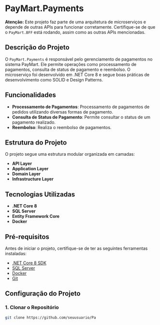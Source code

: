 # PayMart.Payments

**Atenção:** Este projeto faz parte de uma arquitetura de microserviços e depende de outras APIs para funcionar corretamente. Certifique-se de que o `PayMart.BFF` está rodando, assim como as outras APIs mencionadas.

## Descrição do Projeto

O `PayMart.Payments` é responsável pelo gerenciamento de pagamentos no sistema PayMart. Ele permite operações como processamento de pagamentos, consulta de status de pagamento e reembolso. O microserviço foi desenvolvido em .NET Core 8 e segue boas práticas de desenvolvimento como SOLID e Design Patterns.

## Funcionalidades

- **Processamento de Pagamentos**: Processamento de pagamentos de pedidos utilizando diversas formas de pagamento.
- **Consulta de Status de Pagamento**: Permite consultar o status de um pagamento realizado.
- **Reembolso**: Realiza o reembolso de pagamentos.

## Estrutura do Projeto

O projeto segue uma estrutura modular organizada em camadas:

- **API Layer**
- **Application Layer**
- **Domain Layer**
- **Infrastructure Layer**

## Tecnologias Utilizadas

- **.NET Core 8**
- **SQL Server**
- **Entity Framework Core**
- **Docker**

## Pré-requisitos

Antes de iniciar o projeto, certifique-se de ter as seguintes ferramentas instaladas:

- [.NET Core 8 SDK](https://dotnet.microsoft.com/download/dotnet/8.0)
- [SQL Server](https://www.microsoft.com/pt-br/sql-server/sql-server-downloads)
- [Docker](https://www.docker.com/)
- [Git](https://git-scm.com/)

## Configuração do Projeto

### 1. Clonar o Repositório

```bash
git clone https://github.com/seuusuario/Pa
